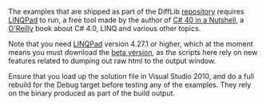 The examples that are shipped as part of the DiffLib
[repository][1] requires [LINQPad][2] to run, a free tool made
by the author of [C# 40 in a Nutshell][3], a [O'Reilly][4]
book about C# 4.0, LINQ and various other topics.

Note that you need [LINQPad][2] version 4.27.1 or higher, which
at the moment means you must download the [beta version][5], as
the scripts here rely on new features related to dumping out
raw html to the output window.

Ensure that you load up the solution file in Visual Studio 2010,
and do a full rebuild for the Debug target before testing any
of the examples. They rely on the binary produced as part of the
build output.

  [1]: http://difflib.codeplex.com/
  [2]: http://www.linqpad.net/
  [3]: http://www.albahari.com/nutshell/
  [4]: http://oreilly.com/
  [5]: http://linqpad.net/Beta.aspx